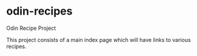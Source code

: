 # odin-recipes
Odin Recipe Project

This project consists of a main index page which will have links to various recipes.